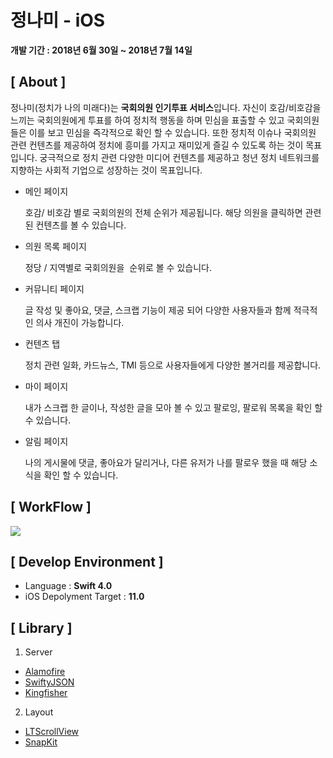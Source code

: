 # 정나미 - iOS

**개발 기간 : 2018년 6월 30일  ~ 2018년 7월 14일**


## [ About ]

정나미(정치가 나의 미래다)는 **국회의원 인기투표 서비스**입니다. 자신이 호감/비호감을 느끼는 국회의원에게 투표를 하여 정치적 행동을 하며 민심을 표출할 수 있고 국회의원들은 이를 보고 민심을 즉각적으로 확인 할 수 있습니다. 또한 정치적 이슈나 국회의원 관련 컨텐츠를 제공하여 정치에 흥미를 가지고 재미있게 즐길 수 있도록 하는 것이 목표입니다. 궁극적으로 정치 관련 다양한 미디어 컨텐츠를 제공하고 청년 정치 네트워크를 지향하는 사회적 기업으로 성장하는 것이 목표입니다.

* 메인 페이지

  호감/ 비호감 별로 국회의원의 전체 순위가 제공됩니다. 해당 의원을 클릭하면 관련된 컨텐츠를 볼 수 있습니다.

* 의원 목록 페이지

  정당 / 지역별로 국회의원을  순위로 볼 수 있습니다.

* 커뮤니티 페이지

   글 작성 및 좋아요, 댓글, 스크랩 기능이 제공 되어 다양한 사용자들과 함께 적극적인 의사 개진이 가능합니다.

* 컨텐츠 탭

  정치 관련 일화, 카드뉴스, TMI 등으로 사용자들에게 다양한 볼거리를 제공합니다.

* 마이 페이지

  내가 스크랩 한 글이나, 작성한 글을 모아 볼 수 있고 팔로잉, 팔로워 목록을 확인 할 수 있습니다.

* 알림 페이지

   나의 게시물에 댓글, 좋아요가 달리거나, 다른 유저가 나를 팔로우 했을 때 해당 소식을 확인 할 수 있습니다.

## [ WorkFlow ]

<img src="https://user-images.githubusercontent.com/17523340/42875931-10d877c4-8ac0-11e8-9885-f6b6124cef99.jpg">


## [ Develop Environment ]

- Language :  **Swift 4.0**
- iOS Depolyment Target : **11.0**


## [ Library ]

1. Server
- [Alamofire](https://github.com/Alamofire/Alamofire)
- [SwiftyJSON](https://github.com/SwiftyJSON/SwiftyJSON)
- [Kingfisher](https://github.com/onevcat/Kingfisher)

2. Layout
- [LTScrollView](https://github.com/gltwy/LTScrollView)
- [SnapKit](https://github.com/SnapKit/SnapKit)
